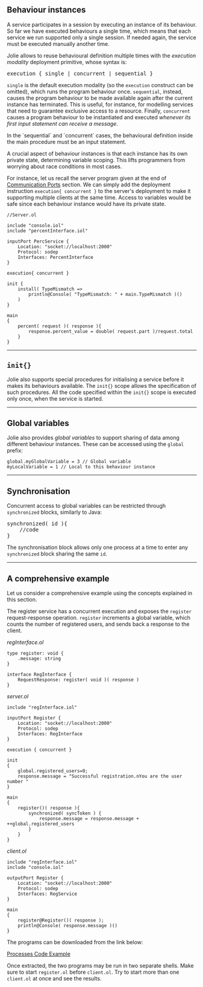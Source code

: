 ## Behaviour instances

A service participates in a session by executing an instance of its behaviour. So far we have executed behaviours a single time, which means that each service we run supported only a single session. If needed again, the service must be executed manually another time.

Jolie allows to reuse behavioural definition multiple times with the *execution modality* deployment primitive, whose syntax is:

<pre class="syntax">
execution { single | concurrent | sequential }
</pre>

`single` is the default execution modality (so the `execution` construct can be omitted), which runs the program behaviour once. `sequential`, instead, causes the program behaviour to be made available again after the current instance has terminated. This is useful, for instance, for modelling services that need to guarantee exclusive access to a resource. Finally, `concurrent` causes a program behaviour to be instantiated and executed *whenever its first input statement can receive a message*.

<div class="attention"><p>In the `sequential` and `concurrent` cases, the behavioural definition inside the main procedure must be an input statement.</p></div>

A crucial aspect of behaviour instances is that each instance has its own private state, determining variable scoping. This lifts programmers from worrying about race conditions in most cases.

For instance, let us recall the server program given at the end of [Communication Ports](communication_ports.html) section. We can simply add the deployment instruction `execution{ concurrent }` to the server's deployment to make it supporting multiple clients at the same time. Access to variables would be safe since each behaviour instance would have its private state.

<pre><code class="language-jolie code">//Server.ol

include "console.iol"
include "percentInterface.iol"

inputPort PercService {
	Location: "socket://localhost:2000"
	Protocol: sodep
	Interfaces: PercentInterface
}

execution{ concurrent }

init {
	install( TypeMismatch =>
		println@Console( "TypeMismatch: " + main.TypeMismatch )()
	)
}

main
{
	percent( request )( response ){
		response.percent_value = double( request.part )/request.total
	}
}
</code></pre>

---

## `init{}`

Jolie also supports special procedures for initialising a service before it makes its behaviours available. The `init{}` scope allows the specification of such procedures. All the code specified within the `init{}` scope is executed only once, when the service is started.

---

## Global variables

Jolie also provides *global variables* to support sharing of data among different behaviour instances. These can be accessed using the `global` prefix:

<pre><code class="language-jolie code">global.myGlobalVariable = 3 // Global variable
myLocalVariable = 1 // Local to this behaviour instance
</code></pre>

---

## Synchronisation 

Concurrent access to global variables can be restricted through `synchronized` blocks, similarly to Java:

<pre class="syntax">
synchronized( id ){
	//code
} 
</pre>

The synchronisation block allows only one process at a time to enter any `synchronized` block sharing the same `id`.

---

## A comprehensive example

Let us consider a comprehensive example using the concepts explained in this section. 

The register service has a concurrent execution and exposes the `register` request-response operation. `register` increments a global variable, which counts the number of registered users, and sends back a response to the client.

*regInterface.ol*

<pre><code class="language-jolie code">type register: void {
	.message: string
}

interface RegInterface {
	RequestResponse: register( void )( response )
}
</code></pre>

*server.ol*

<pre><code class="language-jolie code">include "regInterface.iol"

inputPort Register {
	Location: "socket://localhost:2000"
	Protocol: sodep
	Interfaces: RegInterface
}

execution { concurrent }

init 
{	
	global.registered_users=0;
	response.message = "Successful registration.nYou are the user number "
}

main 
{
	register()( response ){
		synchronized( syncToken ) {
			response.message = response.message + ++global.registered_users
		}
	}
}
</code></pre>

*client.ol*

<pre><code class="language-jolie code">include "regInterface.iol"
include "console.iol"

outputPort Register {
	Location: "socket://localhost:2000"
	Protocol: sodep
	Interfaces: RegService
}

main 
{
	register@Register()( response );
	println@Console( response.message )()
}
</code></pre>

The programs can be downloaded from the link below:

<a target="_blank" href="code/processes_code.zip">Processes Code Example</a>

Once extracted, the two programs may be run in two separate shells. Make sure to start `register.ol` before `client.ol`. Try to start more than one `client.ol` at once and see the results.